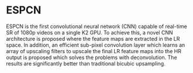 # ESPCN

ESPCN is the first convolutional neural network (CNN) capable of real-time SR of 1080p videos on a single K2 GPU. To achieve this, a novel CNN architecture is proposed where the feature maps are extracted in the LR space. In addition, an efficient sub-pixel convolution layer which learns an array of upscaling filters to upscale the final LR feature maps into the HR output is proposed which solves the problems with deconvolution. The results are significantly better than traditional bicubic upsampling.
